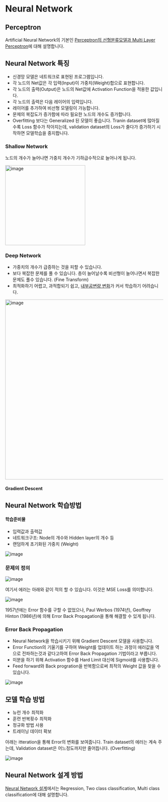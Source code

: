 # Neural Network

## Perceptron

Artificial Neural Network의 기본인 [Perceptron의 선형분류모델과 Multi Layer Perceptron](https://github.com/kyopark2014/ML-Algorithms/blob/main/perceptron.md)에 대해 설명합니다. 

## Neural Network 특징 

- 신경망 모델은 네트워크로 표현된 프로그램입니다.
- 각 노드의 Net값은 각 입력(Input)이 가중치(Weight)합으로 표현합니다.
- 각 노드의 출력(Output)은 노드의 Net값에 Activation Function을 적용한 값입니다.
- 각 노드의 출력은 다음 레이어의 입력입니다.
- 레이어를 추가하여 비선형 모델링이 가능합니다.
- 문제의 복잡도가 증가함에 따라 필요한 노드의 개수도 증가합니다.
- Overfitting 보다는 Generalized 된 모델이 좋습니다. Tranin dataset에 많아질수록 Loss 함수가 작아지는데, validation dataset의 Loss가 줄다가 증가하기 시작하면 모델학습을 중지합니다. 

### Shallow Network

노드의 개수가 늘어나면 가중치 개수가 기하급수적으로 늘어나게 됩니다. 

<img width="255" alt="image" src="https://user-images.githubusercontent.com/52392004/187060127-33725f3a-40d1-4842-b36c-913a0e67430e.png">

### Deep Network

- 가중치의 개수가 급증하는 것을 피할 수 있습니다.
- 보다 복잡한 문제를 풀 수 있습니다. 층이 늘어날수록 비선형이 늘어나면서 복잡한 문제도 풀수 있습니다. (Fine Transform)
- 최적화하기 어렵고, 과적합되기 쉽고, [내부공변량 변화](https://github.com/kyopark2014/ML-Algorithms/blob/main/deep-learning.md#batch-normalization)가 커서 학습하기 어려습니다.

<img width="574" alt="image" src="https://user-images.githubusercontent.com/52392004/187060185-99e36ba2-f90d-4b51-91c8-e0f8ddcb05b8.png">

#### Gradient Descent 



## Neural Network 학습방법 

#### 학습준비물

- 입력값과 출력값
- 네트워크구조: Node의 개수와 Hidden layer의 개수 등
- 랜덤하게 초기화된 가중치 (Weight)

![image](https://user-images.githubusercontent.com/52392004/187053154-be27fb5d-8321-4fb7-aeeb-c2805ebd6093.png)

### 문제의 정의 

![image](https://user-images.githubusercontent.com/52392004/187053314-5ce8d8cc-8569-49a7-9cc7-5a3793938eb2.png)

여기서 에러는 아래와 같이 적의 할 수 있습니다. 이것은 MSE Loss를 의미합니다. 

![image](https://user-images.githubusercontent.com/52392004/187053252-e341f296-587f-4947-8fdb-c4ea75664848.png)

1957년에는 Error 함수를 구할 수 없었으나, Paul Werbos (1974년), Geoffrey Hinton (1986년)에 의해 Error Back Propagation을 통해 해결할 수 있게 됩니다. 

### Error Back Propagation

- Neural Network을 학습시키기 위해 Gradient Descent 모델을 사용합니다.
- Error Function의 기울기를 구하여 Weight를 업데이트 하는 과정이 에러값을 역으로 전파하는것과 같다고하여 Error Back Propagation 기법이라고 부릅니다.
- 미분을 하기 위해 Activation 함수를 Hard Limit 대신에 Sigmoid를 사용합니다. 
- Feed forward와 Back progration을 반복함으로써 최적의 Weight 값을 찾을 수 있습니다. 

![image](https://user-images.githubusercontent.com/52392004/187053501-b317063c-fec9-4f63-8593-c865d521be64.png)


## 모델 학습 방법 

- 뉴런 개수 최적화
- 훈련 반복횟수 최적화
- 정규화 방법 사용
- 트레이닝 데이터 확보

아래는 itteration을 통해 Error의 변화를 보여줍니다. Train dataset의 에러는 계속 주는데, Validation dataset은 어느정도까지만 줄어듭니다. (Overfitting)

![image](https://user-images.githubusercontent.com/52392004/187053619-9ad1fe1c-a4b8-469c-b32d-0cfebb277e25.png)

## Neural Network 설계 방법

[Neural Network 설계](https://github.com/kyopark2014/ML-Algorithms/blob/main/neural-network-design.md)에서는 Regression, Two class classification, Multi class classification에 대해 설명합니다. 
